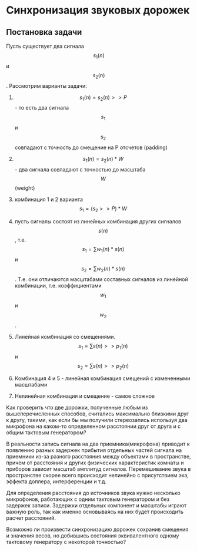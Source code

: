 # Синхронизация звуковых дорожек

## Постановка задачи
Пусть существует два сигнала $$s_1(n)$$ и $$s_2(n)$$. Рассмотрим варианты задачи:

1. $$s_1(n) = s_2(n)>>P$$ - то есть два сигнала $$s_1$$ и $$s_2$$ совпадают с точность до смещение на P отсчетов (padding)

2. $$s_1(n) = s_2(n)*W$$ - два сигнала совпадают с точностью до масштаба $$W$$ (weight)

3. комбинация 1 и 2 варианта $$s_1 = (s_2>>P)*W$$

4. пусть сигналы состоят из линейных комбинация других сигналов $$s(n)$$, т.е. $$s_1 = \sum{w_1(n)*s(n)}$$ и $$s_2 = \sum{w_2(n)*s(n)}$$. Т.е. они отличаются масштабами составных сигналов из линейной комбинации, т.е. коэффициентами $$w_1$$ и $$w_2$$.

5. Линейная комбинация со смещениями. $$s_1 = \sum{s(n)>>p_1(n)}$$ и $$s_2 = \sum{s(n)>>p_2(n)}$$

6. Комбинация 4 и 5 - линейная комбинация смещений с измененными масштабами

7. Нелинейная комбинация и смещение - самое сложное

Как проверить что две дорожки, полученные любым из вышеперечисленных способов, считались максимально близкими друг к другу, такими, как если бы мы получили стереозапись используя два микрофона на каком-то определенном расстоянии друг от друга и с общим тактовым генератором?

В реальности запись сигнала на два приемника(микрофона) приводит к появлению разных задержек прибытия отдельных частей сигнала на приемники из-за разного расстояния между объектами в пространстве, причем от расстояния и других физических характеристик комнаты и приборов зависит масштаб амплитуд сигналов. Перемешивание звука в пространстве скорее всего происходит нелинейно с присутствием эха, эффекта доплера, интерференции и т.д.

Для определения расстояния до источников звука нужно несколько микрофонов, работающих с одним тактовым генератором и без задержек записи. Задержки отдельных компонент и масштабы играют важную роль, так как именно основываясь на них будет происходить расчет расстояний.

Возможно ли произвести синхронизацию дорожек сохранив смещения и значения весов, но добившись состояния эквивалентного одному тактовому генератору с некоторой точностью?

